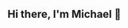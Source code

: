 ## Hi there, I'm Michael 👋

<!--
**michael-ezeanioma/michael-ezeanioma** is a ✨ _special_ ✨ repository because its `README.md` (this file) appears on your GitHub profile.

- 🔭 I’m currently working on SQL database and data forming
- 🌱 I’m currently learning Data Analytics
- 📫 How to reach me: Phone: 562-338-4294 | email: michaelezeanioma@gmail.com
- ⚡ Fun fact: I enjoy helping others towards their goals

Read about what else I'm upto on <my site>
